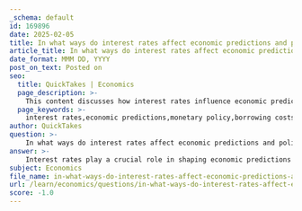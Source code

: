 ```yaml
---
_schema: default
id: 169896
date: 2025-02-05
title: In what ways do interest rates affect economic predictions and policies?
article_title: In what ways do interest rates affect economic predictions and policies?
date_format: MMM DD, YYYY
post_on_text: Posted on
seo:
  title: QuickTakes | Economics
  page_description: >-
    This content discusses how interest rates influence economic predictions and policies, focusing on their impact on borrowing, consumer spending, investment decisions, and inflation.
  page_keywords: >-
    interest rates,economic predictions,monetary policy,borrowing costs,consumer spending,inflation,economic growth,business investment
author: QuickTakes
question: >-
    In what ways do interest rates affect economic predictions and policies?
answer: >-
    Interest rates play a crucial role in shaping economic predictions and policies due to their direct impact on borrowing, spending, and overall economic activity. Here are several ways in which interest rates affect these areas:\n\n1. **Influence on Borrowing Costs**: Interest rates represent the cost of borrowing money. When interest rates are low, borrowing becomes cheaper, encouraging consumers and businesses to take loans for spending and investment. This can lead to increased economic activity and growth. Conversely, higher interest rates increase borrowing costs, which can dampen spending and investment, potentially leading to slower economic growth or even a recession.\n\n2. **Consumer Spending**: Lower interest rates typically stimulate consumer spending as individuals are more likely to finance purchases (like homes and cars) through loans. Increased consumer spending can lead to higher demand for goods and services, which is a positive indicator for economic growth. On the other hand, higher interest rates can lead to reduced consumer spending, as higher loan repayments can constrain disposable income.\n\n3. **Investment Decisions**: Businesses often rely on loans to finance expansion and capital projects. Lower interest rates can incentivize businesses to invest in new projects, hire more employees, and increase production, which can boost economic growth. Higher rates may lead businesses to delay or scale back investments, negatively impacting economic growth.\n\n4. **Monetary Policy Tool**: Central banks, such as the Bank of Canada, use interest rates as a primary tool for monetary policy. In times of economic uncertainty or recession, central banks may lower interest rates to stimulate the economy by encouraging borrowing and spending. Conversely, if the economy is overheating and inflation is rising, central banks may increase interest rates to cool down economic activity.\n\n5. **Economic Predictions**: Economists closely monitor interest rates as indicators of future economic conditions. For instance, if interest rates are expected to rise, it may signal that the central bank is concerned about inflation, which could lead to predictions of slower economic growth. Conversely, falling interest rates may lead to predictions of economic recovery and growth.\n\n6. **Impact on Inflation**: Interest rates also have a significant relationship with inflation. Lower interest rates can lead to increased spending and investment, which may drive up prices if demand outstrips supply. Higher interest rates can help control inflation by reducing spending and borrowing.\n\nIn summary, interest rates are a fundamental component of economic dynamics, influencing consumer behavior, business investment, and overall economic growth. They are a key factor in economic predictions and policies, as central banks adjust rates in response to changing economic conditions to maintain stability and promote growth.
subject: Economics
file_name: in-what-ways-do-interest-rates-affect-economic-predictions-and-policies.md
url: /learn/economics/questions/in-what-ways-do-interest-rates-affect-economic-predictions-and-policies
score: -1.0
---
```


&nbsp;